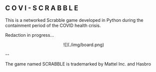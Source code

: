 ## C O V I - S C R A B B L E

This is a networked Scrabble game developed in Python during the containment period of the COVID health crisis.

Redaction in progress...

<center>
![](./img/board.png)
</center>




--

The game named SCRABBLE is trademarked by Mattel Inc. and Hasbro  